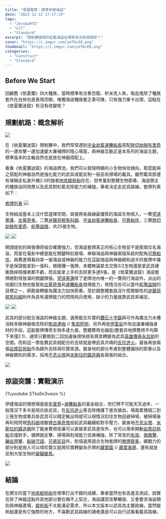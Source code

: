 ```yaml
---
title: "風雲艦隊：標準伊捷海盜"
date: "2023-12-12 17:17:19"
tags:
  - "JerobaMTG"
  - "LCI"
  - "Standard"
excerpt: "限制賽強悍的紅藍海盜在標準有沒有搞頭呢？"
cover: "https://i.imgur.com/yeT6cEQ.png"
thumbnail: "https://i.imgur.com/yeT6cEQ.png"
categories:
  - "Construct"
  - "Standard"
---
```




## Before We Start

回顧舊《依夏蘭》四大種族，當時標準有古魯恐龍、析米克人魚，吸血鬼除了種族套外在白快也是表現亮眼，唯獨海盜種族套乏善可陳，只有強力單卡出頭，這點在《依夏蘭迷窟》有沒有改變呢？

## 規劃航路：概念解析

![](https://i.imgur.com/jk33yQ8.png)

在《依夏蘭迷窟》限制賽中，我們常常遇到[宇金劫客速騰船長](https://cards.scryfall.io/large/front/1/4/14c65f5a-10bd-4f9b-b816-46c2240b11ff.jpg)搭配[熱切劫賊布里奇](https://cards.scryfall.io/large/front/a/a/aadf5028-8dfe-40d3-89b4-22bd7ed0aae6.jpg)的一邊攻擊一邊加速變大兼補牌的噁心場面，與神器互動正是本系列的海盜主題，標準版本的主軸自然也是放在神器搭配上。

看看《依夏蘭迷窟》的海盜牌池，我們可以發現明顯的小生物快攻傾向，那麼能與之搭配的神器自然是強化能力的武具或能反制一般巫術掃場的載具。雖然載具那邊有堪稱走私直升機2.0的強者[地底縱帆船](https://cards.scryfall.io/large/front/9/4/94b6881a-b00e-4e90-92e6-602ed8e0e090.jpg)存在，但考量到整體生物節奏、海盜領主的種族協同效應以及武具對紅藍去除能力的補強，筆者決定走武具路線。套牌列表如下：

[套牌列表](https://www.mtggoldfish.com/deck/6021164#paper)
![](https://i.imgur.com/CB3eazc.png)

生物組成基本上沒什麼選擇空間，直接將各曲線最優質的海盜生物填入，一費[望遠塞蓮](https://cards.scryfall.io/large/front/4/1/41e54343-95e5-4dc4-9f18-e4a415fe5e0a.jpg)、[古墓奇鬼](https://cards.scryfall.io/large/front/0/1/018160fe-f602-43f5-8495-241a08eaa69c.jpg)，二費[迷聲惡棍馬科姆](https://cards.scryfall.io/large/front/1/9/19d6834d-afa3-4747-a62d-0654f4d9729f.jpg)、[宇金劫客速騰船長](https://cards.scryfall.io/large/front/1/4/14c65f5a-10bd-4f9b-b816-46c2240b11ff.jpg)、[可靠船伴](https://cards.scryfall.io/large/front/1/4/143e9845-8a11-4fc4-b116-29a929985146.jpg)，三費[熱切劫賊布里奇](https://cards.scryfall.io/large/front/a/a/aadf5028-8dfe-40d3-89b4-22bd7ed0aae6.jpg)、[航箏盜賊](https://cards.scryfall.io/large/front/0/3/03207457-70d8-4462-8c8b-ed39791d56a1.jpg)，共25張生物。

![](https://i.imgur.com/2bvApyE.png)
![](https://i.imgur.com/S694hX4.png)

開頭提到的兩張傳奇組合確實強力，但海盜套牌真正的核心生物並不是那兩位名海盜，而是在電影中總是能在關鍵時刻救場、串聯海盜與神器兩個系統的配角[可靠船伴](https://cards.scryfall.io/large/front/1/4/143e9845-8a11-4fc4-b116-29a929985146.jpg)，兩費進場看四拿一張海盜或神器的能力在這副海盜與神器總和過半的套牌中幾乎是保證能拿到一張料，穩穩賺一張牌，本體無論拿去交換3/2生物還是拿武具硬衝換掉阻擋者都不虧，而且能拿上手的去除更多達6張，是《依夏蘭迷窟》海盜套牌絕對得放滿的關鍵牌張。[望遠塞蓮](https://cards.scryfall.io/large/front/4/1/41e54343-95e5-4dc4-9f18-e4a415fe5e0a.jpg)除了是牌池內唯一的一費飛行海盜外，派出的地圖衍生物也能幫助[古墓奇鬼](https://cards.scryfall.io/large/front/0/1/018160fe-f602-43f5-8495-241a08eaa69c.jpg)和[速騰船長](https://cards.scryfall.io/large/front/1/4/14c65f5a-10bd-4f9b-b816-46c2240b11ff.jpg)發揮能力，視情況也可以當作[航箏盜賊](https://cards.scryfall.io/large/front/0/3/03207457-70d8-4462-8c8b-ed39791d56a1.jpg)的目標之一，將勘查轉變為魔法力加快節奏。至於跟整體套路沒什麼關聯性的[迷聲惡棍馬科姆](https://cards.scryfall.io/large/front/1/9/19d6834d-afa3-4747-a62d-0654f4d9729f.jpg)則作為具有濾牌能力的閃現飛兵使用，缺少的力量就靠武具來補足。

![](https://i.imgur.com/3wqj8ux.png)
![](https://i.imgur.com/djOaJEN.png)

武具的部分配合海盜的神器主題，選用能生珍寶的[鑽石十字鎬](https://cards.scryfall.io/large/front/4/a/4ae30fa7-3d1d-417f-80d7-a668236cb2c1.jpg)與可作為魔法力水槽消耗多餘神器做去除的[焦炬連枷](https://cards.scryfall.io/large/front/0/d/0d2d98ae-fe02-4a86-9e80-7b95e08de21c.jpg) // [焦炬短炮](https://cards.scryfall.io/large/back/0/d/0d2d98ae-fe02-4a86-9e80-7b95e08de21c.jpg)，另外再放[伊雷岩](https://cards.scryfall.io/large/front/8/0/8051c5ec-54a6-45a8-8945-fb93c5feaa39.jpg)作為加速兼補強身材的手段，這副套牌傳奇生物多達九張，整體費用也偏低(整套非地牌費用平均算下來僅2.1)，通常只要做到二回加速後很快就有將其轉變為武具[英雄傳承永焰劍](https://cards.scryfall.io/large/front/8/0/8051c5ec-54a6-45a8-8945-fb93c5feaa39.jpg)的空間。而和這一票低費武具相配合的去除就是帶武具共鳴的[反抗迸火](https://cards.scryfall.io/large/front/c/d/cd37d1b1-70ce-466e-890d-36be82433035.jpg)。最後再放兩張[岩漿巨帆船](https://cards.scryfall.io/large/front/4/4/4471a833-11b9-4146-a9c0-84a6896c94d8.jpg)作為額外去除與珍寶來源。變身地的部分考慮到整體偏快的節奏以及神器類別的需求，採用[不息尖塔](https://cards.scryfall.io/large/front/6/6/66386fe8-9d3c-47f7-9cd3-4cd30051535f.jpg)與[米斯拉的鑄造廠](https://cards.scryfall.io/large/front/d/a/da7699b2-e1af-4bc0-8c5b-84ba3e868d7c.jpg)各兩張的組合。

![](https://i.imgur.com/vfN0c4Y.png)


## 掠盜突襲：實戰演示

{%youtube STka5n3vwzo %}

伊捷海盜的理想場面是[布里奇](https://cards.scryfall.io/large/front/a/a/aadf5028-8dfe-40d3-89b4-22bd7ed0aae6.jpg)+[速騰船長](https://cards.scryfall.io/large/front/1/4/14c65f5a-10bd-4f9b-b816-46c2240b11ff.jpg)的黃金組合，但打牌不可能天天過年，一般情況下多半是飛兵掛武具，在[反抗迸火](https://cards.scryfall.io/large/front/c/d/cd37d1b1-70ce-466e-890d-36be82433035.jpg)等去除掩護下進攻搶血，場面累積個二到三張生物或單兵掛武具可以穩定輸出時就可以視情況扣住生物迴避掃場，被掃場後再利用閃現[馬科姆](https://cards.scryfall.io/large/front/1/9/19d6834d-afa3-4747-a62d-0654f4d9729f.jpg)或敏捷[古墓奇鬼](https://cards.scryfall.io/large/front/0/1/018160fe-f602-43f5-8495-241a08eaa69c.jpg)撿起武具繼續給對手壓力，變身地[不息尖塔](https://cards.scryfall.io/large/front/6/6/66386fe8-9d3c-47f7-9cd3-4cd30051535f.jpg)、[米斯拉的鑄造廠](https://cards.scryfall.io/large/front/d/a/da7699b2-e1af-4bc0-8c5b-84ba3e868d7c.jpg)除了變身費用低廉可以直接拿武具進攻外，也可以用來開動[岩漿巨帆船](https://cards.scryfall.io/large/front/4/4/4471a833-11b9-4146-a9c0-84a6896c94d8.jpg)去撞對手。備牌就反擊、掃場與剋墳能力去做補強，除了常見的[失效](https://cards.scryfall.io/large/front/8/1/81752db1-374e-4723-b695-a2f4a634dfc6.jpg)、[倨傲擊](https://cards.scryfall.io/large/front/5/8/588c6217-c460-417e-98bf-de5475780baf.jpg)、[礫岩齊擊](https://cards.scryfall.io/large/front/c/4/c45a5f4a-2174-4885-aa5a-c4c24cc732f0.jpg)、[點破咒語](https://cards.scryfall.io/large/front/4/7/473e411b-e8d5-4fe0-b62c-58f3a034bf4d.jpg)、[兄弟反目](https://cards.scryfall.io/large/front/5/0/50f7666d-0d60-4fe5-b144-286d4e47b704.jpg)外，剋墳選用適合生物套牌的[無牌靈車](https://cards.scryfall.io/large/front/5/c/5c1a4708-7924-40b4-b6bb-8cc794b0bb0f.jpg)，續戰力的部分則是放入可以噴珍寶又能將珍寶轉變為手牌的[藏寶圖](https://cards.scryfall.io/large/front/a/9/a924fe1e-a85e-4e14-88d2-ac55130638ab.jpg) // [藏寶海灣](https://cards.scryfall.io/large/back/a/9/a924fe1e-a85e-4e14-88d2-ac55130638ab.jpg)，還有就是反制大型生物的[變驢變馬](https://cards.scryfall.io/large/front/5/0/50b96a97-0d7d-4e05-9e2f-0b99a039b655.jpg)。

![](https://i.imgur.com/JWOJFJr.png)


## 結論

在撰文的當下[地底縱帆船](https://cards.scryfall.io/large/front/9/4/94b6881a-b00e-4e90-92e6-602ed8e0e090.jpg)在標準打出不錯的成績，筆者當然也有丟進去測試，說實在除了神器這點外其他部分實在稱不上契合，海盜講究攻擊觸發、又會要求海盜類別與神器進場，[縱帆船](https://cards.scryfall.io/large/front/9/4/94b6881a-b00e-4e90-92e6-602ed8e0e090.jpg)不太能滿足需求，所以本文版本以武具為主要路線。當然縱帆船還是有它強勢的地方，不喜歡武具路線的讀者還是可以自行試看看載具路線。
